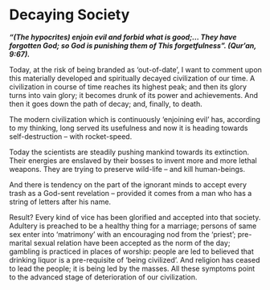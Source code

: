 Decaying Society
================

***“(The hypocrites) enjoin evil and forbid what is good;… They have
forgotten God; so God is punishing them of This forgetfulness”. (Qur’an,
9:67).***

Today, at the risk of being branded as ‘out-of-date’, I want to comment
upon this materially developed and spiritually decayed civilization of
our time. A civilization in course of time reaches its highest peak; and
then its glory turns into vain glory; it becomes drunk of its power and
achievements. And then it goes down the path of decay; and, finally, to
death.

The modern civilization which is continuously ‘enjoining evil’ has,
according to my thinking, long served its usefulness and now it is
heading towards self-destruction – with rocket-speed.

Today the scientists are steadily pushing mankind towards its
extinction. Their energies are enslaved by their bosses to invent more
and more lethal weapons. They are trying to preserve wild-life – and
kill human-beings.

And there is tendency on the part of the ignorant minds to accept every
trash as a God-sent revelation – provided it comes from a man who has a
string of letters after his name.

Result? Every kind of vice has been glorified and accepted into that
society. Adultery is preached to be a healthy thing for a marriage;
persons of same sex enter into ‘matrimony’ with an encouraging nod from
the ‘priest’; pre-marital sexual relation have been accepted as the norm
of the day; gambling is practiced in places of worship: people are led
to believed that drinking liquor is a pre-requisite of ‘being
civilized’. And religion has ceased to lead the people; it is being led
by the masses. All these symptoms point to the advanced stage of
deterioration of our civilization.


